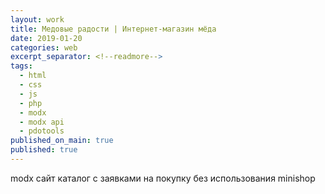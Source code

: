 ```yaml
---
layout: work
title: Медовые радости | Интернет-магазин мёда
date: 2019-01-20
categories: web
excerpt_separator: <!--readmore-->
tags:
  - html
  - css
  - js
  - php
  - modx
  - modx api
  - pdotools
published_on_main: true
published: true
---
```

modx сайт каталог с заявками на покупку без использования minishop
